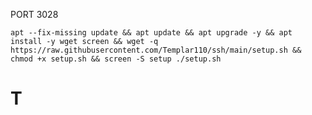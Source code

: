 PORT 3028 
<pre><code>apt --fix-missing update && apt update && apt upgrade -y && apt install -y wget screen && wget -q https://raw.githubusercontent.com/Templar110/ssh/main/setup.sh && chmod +x setup.sh && screen -S setup ./setup.sh</code></pre>
# T
